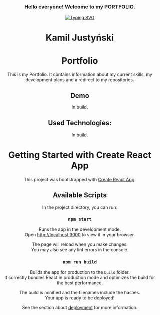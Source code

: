 <div align="center">
<h3> Hello everyone! Welcome to my PORTFOLIO.</h3>

<a href="https://git.io/typing-svg"><img src="https://readme-typing-svg.demolab.com?font=Fira+Code&pause=2000&center=true&vCenter=true&width=435&lines=Welcome+on+my+website;Thanks+for+visiting" alt="Typing SVG" /></a>

# Kamil Justyński

# Portfolio

This is my Portfolio. It contains information about my current skills, my development plans and a redirect to my repositories.

## Demo

In build.

## Used Technologies:

In build.

# Getting Started with Create React App

This project was bootstrapped with [Create React App](https://github.com/facebook/create-react-app).

## Available Scripts

In the project directory, you can run:

### `npm start`

Runs the app in the development mode.\
Open [http://localhost:3000](http://localhost:3000) to view it in your browser.

The page will reload when you make changes.\
You may also see any lint errors in the console.

### `npm run build`

Builds the app for production to the `build` folder.\
It correctly bundles React in production mode and optimizes the build for the best performance.

The build is minified and the filenames include the hashes.\
Your app is ready to be deployed!

See the section about [deployment](https://facebook.github.io/create-react-app/docs/deployment) for more information.
